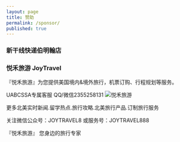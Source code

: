 ```yaml
---
layout: page
title: 赞助
permalink: /sponsor/
published: true
---
```


### 新干线快递伯明翰店





### 悦禾旅游 JoyTravel 

『悦禾旅游』为您提供美国境内&境外旅行，机票订购、行程规划等服务。

UABCSSA专属客服
QQ/微信2355258131
![悦禾旅游](http://mmbiz.qpic.cn/mmbiz_png/5iaNRa8wZOtLIeRYzMdI3sfhIJuLicKDP7IdKiaBia2v2fYic0iafRibNJXsGgPyuzOApFbGul64huONiaqic3w0Ktqib6ug/640?wx_fmt=png&tp=webp&wxfrom=5&wx_lazy=1)

更多北美实时新闻.留学热点.旅行攻略.北美旅行产品.订制旅行服务

关注微信公众号：JOYTRAVEL8 或服务号：JOYTRAVEL888

『悦禾旅游』 您身边的旅行专家
